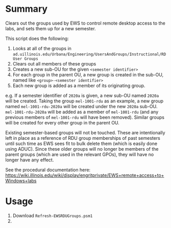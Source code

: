 # Summary
Clears out the groups used by EWS to control remote desktop access to the labs, and sets them up for a new semester.

This script does the following:
1. Looks at all of the groups in `ad.uillinois.edu/Urbana/Engineering/UsersAndGroups/Instructional/RD User Groups`
2. Clears out all members of these groups
3. Creates a new sub-OU for the given `<semester identifier>`
4. For each group in the parent OU, a new group is created in the sub-OU, named like `<group>-<semester identifier>`
5. Each new group is added as a member of its originating group.

e.g. If a semester identifier of `2020a` is given, a new sub-OU named `2020a` will be created. Taking the group `mel-1001-rdu` as an example, a new group named `mel-1001-rdu-2020a` will be created under the new `2020a` sub-OU. `mel-1001-rdu-2020a` will be added as a member of `mel-1001-rdu` (and any previous members of `mel-1001-rdu` will have been removed). Similar groups will be created for every other group in the parent OU.

Existing semester-based groups will not be touched. These are intentionally left in place as a reference of RDU group memberships of past semesters until such time as EWS sees fit to bulk delete them (which is easily done using ADUC). Since these older groups will no longer be members of the parent groups (which are used in the relevant GPOs), they will have no longer have any effect.

See the procedural documentation here: https://wiki.illinois.edu/wiki/display/engritprivate/EWS+remote+access+to+Windows+labs

# Usage
1. Download `Refresh-EWSRDUGroups.psm1`
2. 
